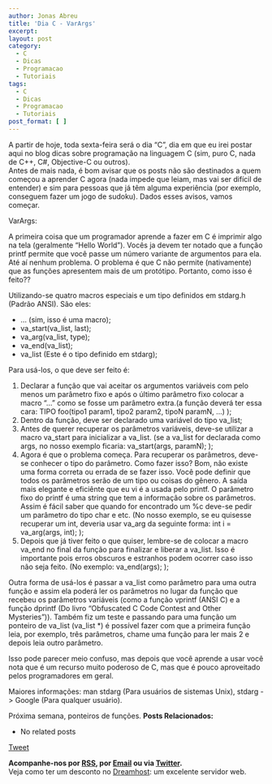 ```yaml
---
author: Jonas Abreu
title: 'Dia C - VarArgs'
excerpt:
layout: post
category:
  - C
  - Dicas
  - Programacao
  - Tutoriais
tags:
  - C
  - Dicas
  - Programacao
  - Tutoriais
post_format: [ ]
---
```

A partir de hoje, toda sexta-feira será o dia “C”, dia em que eu irei postar aqui no blog dicas sobre programação na linguagem C (sim, puro C, nada de C++, C#, Objective-C ou outros).  
Antes de mais nada, é bom avisar que os posts não são destinados a quem começou a aprender C agora (nada impede que leiam, mas vai ser difícil de entender) e sim para pessoas que já têm alguma experiência (por exemplo, conseguem fazer um jogo de sudoku). Dados esses avisos, vamos começar.

VarArgs:

A primeira coisa que um programador aprende a fazer em C é imprimir algo na tela (geralmente “Hello World”). Vocês ja devem ter notado que a função printf permite que você passe um número variante de argumentos para ela. Até aí nenhum problema. O problema é que C não permite (nativamente) que as funções apresentem mais de um protótipo. Portanto, como isso é feito??

Utilizando-se quatro macros especiais e um tipo definidos em stdarg.h (Padrão ANSI). São eles:  
- … (sim, isso é uma macro);  
- va\_start(va\_list, last);  
- va\_arg(va\_list, type);  
- va\_end(va\_list);  
- va_list (Este é o tipo definido em stdarg);

Para usá-los, o que deve ser feito é:  
1. Declarar a função que vai aceitar os argumentos variáveis com pelo menos um parâmetro fixo e após o último parâmetro fixo colocar a macro “…” como se fosse um parâmetro extra.(a função deverá ter essa cara: TIPO foo(tipo1 param1, tipo2 param2, tipoN paramN, …) );  
2. Dentro da função, deve ser declarado uma variável do tipo va_list;  
3. Antes de querer recuperar os parâmetros variáveis, deve-se utilizar a macro va\_start para inicializar a va\_list. (se a va\_list for declarada como args, no nosso exemplo ficaria: va\_start(args, paramN); );  
4. Agora é que o problema começa. Para recuperar os parâmetros, deve-se conhecer o tipo do parâmetro. Como fazer isso? Bom, não existe uma forma correta ou errada de se fazer isso. Você pode definir que todos os parâmetros serão de um tipo ou coisas do gênero. A saída mais elegante e eficiênte que eu vi é a usada pelo printf. O parâmetro fixo do printf é uma string que tem a informação sobre os parâmetros. Assim é fácil saber que quando for encontrado um %c deve-se pedir um parâmetro do tipo char e etc. (No nosso exemplo, se eu quisesse recuperar um int, deveria usar va\_arg da seguinte forma: int i = va\_arg(args, int); );  
5. Depois que já tiver feito o que quiser, lembre-se de colocar a macro va\_end no final da função para finalizar e liberar a va\_list. Isso é importante pois erros obscuros e estranhos podem ocorrer caso isso não seja feito. (No exemplo: va_end(args); );

Outra forma de usá-los é passar a va\_list como parâmetro para uma outra função e assim ela poderá ler os parâmetros no lugar da função que recebeu os parâmetros variáveis (como a função vprintf (ANSI C) e a função dprintf (Do livro “Obfuscated C Code Contest and Other Mysteries”)). Também fiz um teste e passando para uma função um ponteiro de va\_list (va_list *) é possível fazer com que a primeira função leia, por exemplo, três parâmetros, chame uma função para ler mais 2 e depois leia outro parâmetro.

Isso pode parecer meio confuso, mas depois que você aprende a usar você nota que é um recurso muito poderoso de C, mas que é pouco aproveitado pelos programadores em geral.

Maiores informações: man stdarg (Para usuários de sistemas Unix), stdarg -> Google (Para qualquer usuário).

Próxima semana, ponteiros de funções. 
**Posts Relacionados:** 
*   No related posts



[Tweet][1] 





**Acompanhe-nos por [ RSS][2], por [Email][3] ou via [Twitter][4].**  
Veja como ter um desconto no [Dreamhost][5]: um excelente servidor web.

 [1]: https://twitter.com/share
 [2]: http://feeds.feedburner.com/VidaGeek
 [3]: http://feedburner.google.com/fb/a/mailverify?uri=VidaGeek&loc=pt_BR
 [4]: http://twitter.com/blogvidageek
 [5]: http://vidageek.net/dreamhost/
